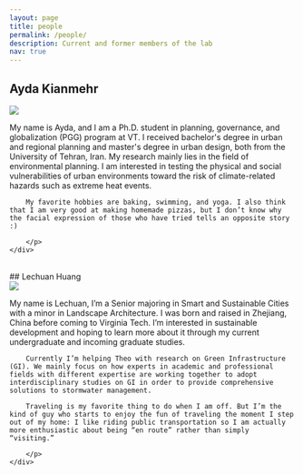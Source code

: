 ```yaml
---
layout: page
title: people
permalink: /people/
description: Current and former members of the lab
nav: true
---
```


## Ayda Kianmehr
<div class="row">
    <div class="col">
        <img class="img-fluid rounded z-depth-1" src="{{ site.baseurl }}/assets/img/ayda_kianmehr.jpg">
    </div>
    <div class="col-8">
        <p>My name is Ayda, and I am a Ph.D. student in planning, governance, and globalization (PGG) program at VT. I received bachelor's degree in urban and regional planning and master's degree in urban design, both from the University of Tehran, Iran. My research mainly lies in the field of environmental planning. I am interested in testing the physical and social vulnerabilities of urban environments toward the risk of climate-related hazards such as extreme heat events.

        My favorite hobbies are baking, swimming, and yoga. I also think that I am very good at making homemade pizzas, but I don’t know why the facial expression of those who have tried tells an opposite story :)

        </p>
    </div>

</div>

 <br />
## Lechuan Huang
<div class="row">
    <div class="col">
        <img class="img-fluid rounded z-depth-1" src="{{ site.baseurl }}/assets/img/lechuan.jpg">
    </div>
    <div class="col-8">
        <p>My name is Lechuan, I’m a Senior majoring in Smart and Sustainable Cities with a minor in Landscape Architecture. I was born and raised in Zhejiang, China before coming to Virginia Tech. I’m interested in sustainable development and hoping to learn more about it through my current undergraduate and incoming graduate studies.

        Currently I’m helping Theo with research on Green Infrastructure (GI). We mainly focus on how experts in academic and professional fields with different expertise are working together to adopt interdisciplinary studies on GI in order to provide comprehensive solutions to stormwater management.

        Traveling is my favorite thing to do when I am off. But I’m the kind of guy who starts to enjoy the fun of traveling the moment I step out of my home: I like riding public transportation so I am actually more enthusiastic about being “en route” rather than simply “visiting.”

        </p>
    </div>

</div>

 <br />
